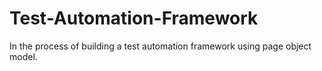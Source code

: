# Test-Automation-Framework
In the process of building a test automation framework using page object model.
